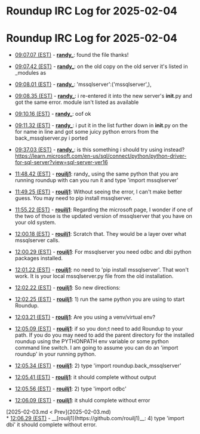 # Roundup IRC Log for 2025-02-04 #
# Roundup IRC Log for 2025-02-04
* <a href="#09:07.07" id="09:07.07">09:07.07 (EST)</a> - __[randy_](https://github.com/randy_)__: found the file thanks!
* <a href="#09:07.42" id="09:07.42">09:07.42 (EST)</a> - __[randy_](https://github.com/randy_)__: on the old copy on the old server it's listed in _modules as

* <a href="#09:08.01" id="09:08.01">09:08.01 (EST)</a> - __[randy_](https://github.com/randy_)__: 'mssqlserver':('mssqlserver',),
* <a href="#09:08.35" id="09:08.35">09:08.35 (EST)</a> - __[randy_](https://github.com/randy_)__: i re-entered it into the new server's  __init__.py and got the same error. module isn't listed as available

* <a href="#09:10.16" id="09:10.16">09:10.16 (EST)</a> - __[randy_](https://github.com/randy_)__: oof ok

* <a href="#09:11.32" id="09:11.32">09:11.32 (EST)</a> - __[randy_](https://github.com/randy_)__: i put it in the list further down in __init__.py on the for name in line and got some juicy python errors from the back_mssqlserver.py i ported

* <a href="#09:37.03" id="09:37.03">09:37.03 (EST)</a> - __[randy_](https://github.com/randy_)__: is this something i should try using instead? <https://learn.microsoft.com/en-us/sql/connect/python/python-driver-for-sql-server?view=sql-server-ver16>

* <a href="#11:48.42" id="11:48.42">11:48.42 (EST)</a> - __[rouilj1](https://github.com/rouilj1)__: randy_ using the same python that you are running roundup with can you run it and type 'import mssqlserver'

* <a href="#11:49.25" id="11:49.25">11:49.25 (EST)</a> - __[rouilj1](https://github.com/rouilj1)__: Without seeing the error, I can't make  better guess. You may need to pip install mssqlserver.

* <a href="#11:55.22" id="11:55.22">11:55.22 (EST)</a> - __[rouilj1](https://github.com/rouilj1)__: Regarding the microsoft page, I wonder if one of the two of those is the updated version of  mssqlserver that you have on your old system.

* <a href="#12:00.18" id="12:00.18">12:00.18 (EST)</a> - __[rouilj1](https://github.com/rouilj1)__: Scratch that. They would be a layer over what mssqlserver calls.
* <a href="#12:00.29" id="12:00.29">12:00.29 (EST)</a> - __[rouilj1](https://github.com/rouilj1)__: For mssqlserver you need odbc and dbi python packages installed.

* <a href="#12:01.22" id="12:01.22">12:01.22 (EST)</a> - __[rouilj1](https://github.com/rouilj1)__: no need to 'pip install mssqlserver'. That won't work. It is your local mssqlserver.py file from the old installation.

* <a href="#12:02.22" id="12:02.22">12:02.22 (EST)</a> - __[rouilj1](https://github.com/rouilj1)__: So new directions:
* <a href="#12:02.25" id="12:02.25">12:02.25 (EST)</a> - __[rouilj1](https://github.com/rouilj1)__: 1) run the same python you are using to start Roundup.
* <a href="#12:03.21" id="12:03.21">12:03.21 (EST)</a> - __[rouilj1](https://github.com/rouilj1)__: Are you using a venv/virtual env?

* <a href="#12:05.09" id="12:05.09">12:05.09 (EST)</a> - __[rouilj1](https://github.com/rouilj1)__: if so you don;t need to add Roundup to your path. If you do you may need to add the parent directory for the installed roundup using the PYTHONPATH env variable or some python command line switch. I am going to assume you can do an 'import roundup' in your running python.

* <a href="#12:05.34" id="12:05.34">12:05.34 (EST)</a> - __[rouilj1](https://github.com/rouilj1)__: 2) type 'import roundup.back_mssqlserver'
* <a href="#12:05.41" id="12:05.41">12:05.41 (EST)</a> - __[rouilj1](https://github.com/rouilj1)__: it should complete without output
* <a href="#12:05.56" id="12:05.56">12:05.56 (EST)</a> - __[rouilj1](https://github.com/rouilj1)__: 2) type 'import odbc'
* <a href="#12:06.09" id="12:06.09">12:06.09 (EST)</a> - __[rouilj1](https://github.com/rouilj1)__: it shuld complete without error

<div class="inpage-footer">
[2025-02-03.md < Prev](2025-02-03.md)
</div>
* <a href="#12:06.29" id="12:06.29">12:06.29 (EST)</a> - __[rouilj1](https://github.com/rouilj1)__: 4) type 'import dbi' it should complete without error.
